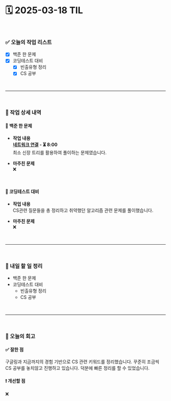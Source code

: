 # 🗓️ 2025-03-18 TIL

<br>

### ✅ 오늘의 작업 리스트  
- [x] 백준 한 문제
- [x] 코딩테스트 대비
    - [x] 빈출유형 정리
    - [x] CS 공부

<br>

---

<br>

### 📌 작업 상세 내역  

#### 🔹 백준 한 문제
- **작업 내용**<br>
**[네트워크 연결](https://www.acmicpc.net/problem/1922) - ⏳ 8:00**<br>
최소 신장 트리를 활용하여 풀이하는 문제였습니다.

- **마주친 문제**<br>
❌

<br>

#### 🔹 코딩테스트 대비
- **작업 내용**<br>
CS관련 질문들을 총 정리하고 취약했던 알고리즘 관련 문제를 풀이했습니다. 

- **마주친 문제**<br>
❌

<br>

---

<br>

### 🚀 내일 할 일 정리  

- 백준 한 문제
- 코딩테스트 대비
    - 빈출유형 정리
    - CS 공부

<br>

---

<br>

### 🧐 오늘의 회고  

#### ✅ 잘한 점
구글링과 지금까지의 경험 기반으로 CS 관련 키워드를 정리했습니다. 꾸준히 조금씩 CS 공부를 놓치않고 진행하고 있습니다. 덕분에 빠른 정리를 할 수 있었습니다.

#### ❗ 개선할 점
❌



<br><br><br>